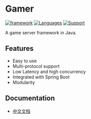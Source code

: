 # Gamer

[![framework](https://img.shields.io/badge/Framework-Game-blue.svg?style=plastic)](#)
[![Languages](https://img.shields.io/badge/Language-Java-blue.svg)](#) 
[![Support](https://img.shields.io/badge/Support-jdk%201.8%2B-orange.svg)](#) 

A game server framework in Java.

## Features

- Easy to use
- Multi-protocol support
- Low Latency and high concurrency
- Integrated with Spring Boot
- Modularity

## Documentation

- [中文文档](https://github.com/thinkerwolf/Gamer/tree/master/doc/DOC_ZH.md)